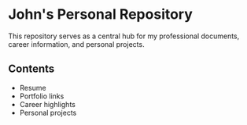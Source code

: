 # John's Personal Repository

This repository serves as a central hub for my professional documents, career information, and personal projects.

## Contents
- Resume
- Portfolio links
- Career highlights
- Personal projects
